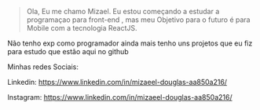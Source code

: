 > Ola, Eu me chamo Mizael.
>Eu estou começando a estudar a programaçao para front-end ,
mas meu Objetivo para o futuro é para Mobile com a tecnologia ReactJS.

Não tenho exp como programador ainda mais tenho uns projetos que eu fiz para estudo 
que estão aqui no github

Minhas redes Sociais:

Linkedin:
https://www.linkedin.com/in/mizaeel-douglas-aa850a216/

Instagram:
https://www.linkedin.com/in/mizaeel-douglas-aa850a216/
